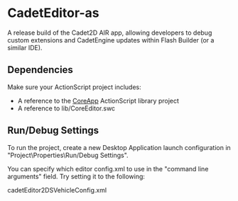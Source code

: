 CadetEditor-as
==============

A release build of the Cadet2D AIR app, allowing developers to debug custom extensions and CadetEngine updates within Flash Builder (or a similar IDE).

Dependencies
------------

Make sure your ActionScript project includes:
- A reference to the [CoreApp](https://github.com/CadetEditor/CoreApp-as) ActionScript library project
- A reference to lib/CoreEditor.swc

Run/Debug Settings
------------------

To run the project, create a new Desktop Application launch configuration in "Project\Properties\Run/Debug Settings".

You can specify which editor config.xml to use in the "command line arguments" field. Try setting it to the following:

cadetEditor2DSVehicleConfig.xml